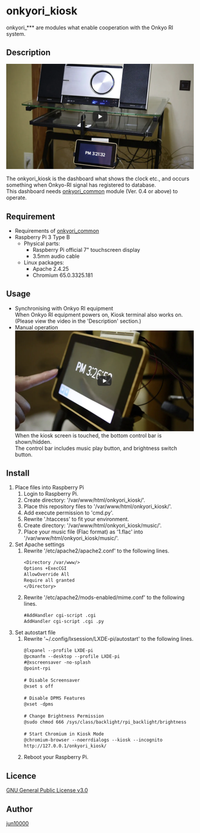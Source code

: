 [onkyori_common]: https://github.com/jun10000/onkyori_common

# onkyori_kiosk
onkyori_*** are modules what enable cooperation with the Onkyo RI system.

## Description
[![Raspberry Pi Synchronise - YouTube](.readme/synchronise_prev.png)](https://www.youtube.com/watch?v=-5aI0-sRg24)

The onkyori_kiosk is the dashboard what shows the clock etc., and occurs something when Onkyo-RI signal has registered to database.  
This dashboard needs [onkyori_common] module (Ver. 0.4 or above) to operate.

## Requirement
- Requirements of [onkyori_common]
- Raspberry Pi 3 Type B
    - Physical parts:
        - Raspberry Pi official 7" touchscreen display
        - 3.5mm audio cable
    - Linux packages:
        - Apache 2.4.25
        - Chromium 65.0.3325.181

## Usage
- Synchronising with Onkyo RI equipment  
    When Onkyo RI equipment powers on, Kiosk terminal also works on.  
    (Please view the video in the 'Description' section.)
- Manual operation  
    [![Raspberry Pi Manual - YouTube](.readme/manual_prev.png)](https://www.youtube.com/watch?v=LCoxE3PhgIc)
    When the kiosk screen is touched, the bottom control bar is shown/hidden.  
    The control bar includes music play button, and brightness switch button.  

## Install
1. Place files into Raspberry Pi
    1. Login to Raspberry Pi.
    1. Create directory: '/var/www/html/onkyori_kiosk/'.
    1. Place this repository files to '/var/www/html/onkyori_kiosk/'.
    1. Add execute permission to 'cmd.py'.
    1. Rewrite '.htaccess' to fit your environment.
    1. Create directory: '/var/www/html/onkyori_kiosk/music/'.
    1. Place your music file (Flac format) as '1.flac' into '/var/www/html/onkyori_kiosk/music/'.
1. Set Apache settings
    1. Rewrite '/etc/apache2/apache2.conf' to the following lines.
        ```apacheconfig
        <Directory /var/www/>
        Options +ExecCGI
        AllowOverride All
        Require all granted
        </Directory>
        ```
    1. Rewrite '/etc/apache2/mods-enabled/mime.conf' to the following lines.  
        ```apacheconfig
        #AddHandler cgi-script .cgi
        AddHandler cgi-script .cgi .py
        ```
1. Set autostart file
    1. Rewrite '~/.config/lxsession/LXDE-pi/autostart' to the following lines.  
        ```
        @lxpanel --profile LXDE-pi
        @pcmanfm --desktop --profile LXDE-pi
        #@xscreensaver -no-splash
        @point-rpi
        
        # Disable Screensaver
        @xset s off
        
        # Disable DPMS Features
        @xset -dpms
        
        # Change Brightness Permission
        @sudo chmod 666 /sys/class/backlight/rpi_backlight/brightness
        
        # Start Chromium in Kiosk Mode
        @chromium-browser --noerrdialogs --kiosk --incognito http://127.0.0.1/onkyori_kiosk/
        ```
    1. Reboot your Raspberry Pi.

## Licence
[GNU General Public License v3.0](https://github.com/jun10000/onkyori_kiosk/blob/master/LICENSE)

## Author
[jun10000](https://github.com/jun10000)
